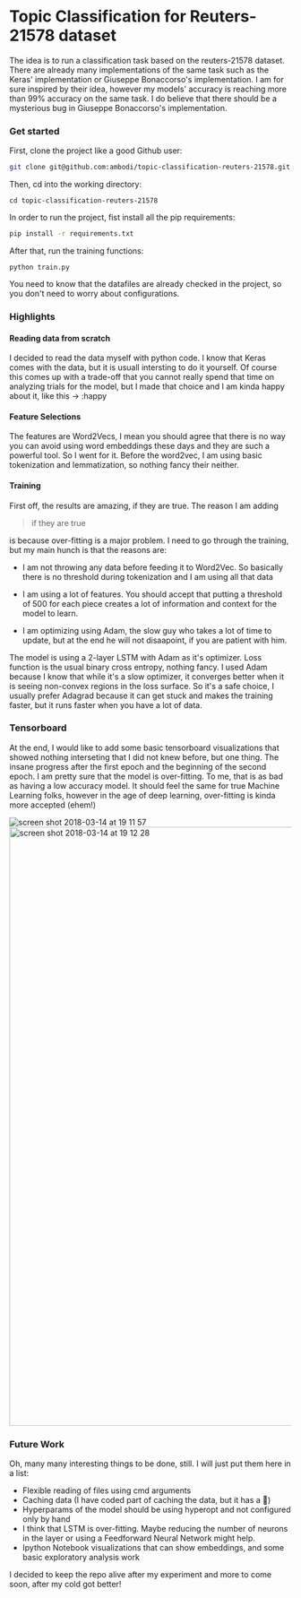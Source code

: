 # Topic Classification for Reuters-21578 dataset

The idea is to run a classification task based on the reuters-21578 dataset. There are already many implementations of the same task
such as the Keras' implementation or Giuseppe Bonaccorso's implementation. I am for sure inspired by their idea, however my models' accuracy
is reaching more than 99% accuracy on the same task. I do believe that there should be a mysterious bug in Giuseppe Bonaccorso's implementation.



### Get started

First, clone the project like a good Github user:
```bash
git clone git@github.com:ambodi/topic-classification-reuters-21578.git
```

Then, cd into the working directory:

```
cd topic-classification-reuters-21578
```

In order to run the project, fist install all the pip requirements:

```bash
pip install -r requirements.txt
```

After that, run the training functions:

```
python train.py

```

You need to know that the datafiles are already checked in the project, so you don't need to worry about configurations.


### Highlights

#### Reading data from scratch
I decided to read the data myself with python code. I know that Keras comes with the data, but it is usuall intersting to do it yourself.
Of course this comes up with a trade-off that you cannot really spend that time on analyzing trials for the model, but I made that choice and I am
kinda happy about it, like this -> :happy

#### Feature Selections
The features are Word2Vecs, I mean you should agree that there is no way you can avoid using word embeddings these days and they are such a powerful
tool. So I went for it. Before the word2vec, I am using basic tokenization and lemmatization, so nothing fancy their neither.


#### Training
First off, the results are amazing, if they are true. The reason I am adding 

>if they are true

is because over-fitting is a major problem. I need to go through the training, but my main hunch is that the reasons are:

* I am not throwing any data before feeding it to Word2Vec. So basically there is no threshold during tokenization and I am using all that data

* I am using a lot of features. You should accept that putting a threshold of 500 for each piece creates a lot of information 
and context for the model to learn.

* I am optimizing using Adam, the slow guy who takes a lot of time to update, but at the end he will not disaapoint, if you are patient with him.



The model is using a 2-layer LSTM with Adam as it's optimizer. Loss function is the usual binary cross entropy, nothing fancy. I used 
Adam because I know that while it's a slow optimizer, it converges better when it is seeing non-convex regions in the loss surface. 
So it's a safe choice, I usually prefer Adagrad because it can get stuck and makes the training faster, but it runs faster when you 
have a lot of data.




### Tensorboard

At the end, I would like to add some basic tensorboard visualizations that showed nothing interseting that I did not knew before, but one thing.
The insane progress after the first epoch and the beginning of the second epoch. I am pretty sure that the model is over-fitting.
To me, that is as bad as having a low accuracy model. It should feel the same for true Machine Learning folks, however in the age of deep learning,
over-fitting is kinda more accepted (ehem!)

<img alt="screen shot 2018-03-14 at 19 11 57" src="https://user-images.githubusercontent.com/6009583/37431785-7c2a5080-27d6-11e8-8474-8645d2299fd0.png">


<img width="1069" alt="screen shot 2018-03-14 at 19 12 28" src="https://user-images.githubusercontent.com/6009583/37431876-bc6d4ada-27d6-11e8-83ea-17f0f5f38ebe.png">


### Future Work

Oh, many many interesting things to be done, still. I will just put them here in  a list:

* Flexible reading of files using cmd arguments
* Caching data (I have coded part of caching the data, but it has a :bug:) 
* Hyperparams of the model should be using hyperopt and not configured only by hand
* I think that LSTM is over-fitting. Maybe reducing the number of neurons in the layer or using a Feedforward Neural Network might help. 
* Ipython Notebook visualizations that can show embeddings, and some basic exploratory analysis work


I decided to keep the repo alive after my experiment and more to come soon, after my cold got better!








